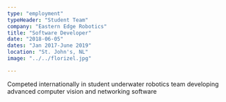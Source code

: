 ```yaml
---
type: "employment"
typeHeader: "Student Team"
company: "Eastern Edge Robotics"
title: "Software Developer"
date: "2018-06-05"
dates: "Jan 2017-June 2019"
location: "St. John's, NL"
image: "../../florizel.jpg"

---
```


Competed internationally in student underwater robotics team developing advanced computer vision and networking software
